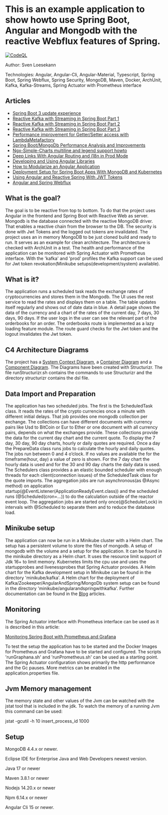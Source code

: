 # This is an example application to show howto use Spring Boot, Angular and Mongodb with the reactive Webflux features of Spring.

[![CodeQL](https://github.com/Angular2Guy/AngularAndSpring/actions/workflows/codeql-analysis.yml/badge.svg)](https://github.com/Angular2Guy/AngularAndSpring/actions/workflows/codeql-analysis.yml)

Author: Sven Loesekann

Technologies: Angular, Angular-Cli, Angular-Material, Typescript, Spring Boot, Spring Webflux, Spring Security,  MongoDB, Maven, Docker, ArchUnit, Kafka, Kafka-Streams, Spring Actuator with Prometheus interface

## Articles
* [Spring Boot 3 update experience](https://angular2guy.wordpress.com/2022/11/15/spring-boot-3-update-experience/)
* [Reactive Kafka with Streaming in Spring Boot Part 1](https://angular2guy.wordpress.com/2022/05/23/reactive-kafka-with-streaming-in-spring-boot-part-1/)
* [Reactive Kafka with Streaming in Spring Boot Part 2](https://angular2guy.wordpress.com/2022/06/09/reactive-kafka-with-streaming-in-spring-boot-part-2/)
* [Reactive Kafka with Streaming in Spring Boot Part 3](https://angular2guy.wordpress.com/2022/06/10/reactive-kafka-with-streaming-in-spring-boot-part-3/)
* [Performance improvement for Getter/Setter access with LambdaMetafactory](https://angular2guy.wordpress.com/2022/05/12/angularandspring-uses-lambdametafactory-for-getter-setter-access/)
* [Spring Boot/MongoDb Performance Analysis and Improvements](https://angular2guy.wordpress.com/2022/02/15/spring-boot-mongodb-performance-analysis-and-improvements/)
* [Ngx-Simple-Charts multiline and legend support howto](https://angular2guy.wordpress.com/2021/10/02/ngx-simple-charts-multiline-and-legend-support-howto/)
* [Deep Links With Angular Routing and i18n in Prod Mode](https://angular2guy.wordpress.com/2021/07/31/deep-links-with-angular-routing-and-i18n-in-prod-mode/)
* [Developing and Using Angular Libraries](https://angular2guy.wordpress.com/2021/07/31/developing-and-using-angular-libraries/)
* [How to Modularize an Angular Application](https://angular2guy.wordpress.com/2022/04/16/how-to-modularize-an-angular-application/)
* [Deployment Setup for Spring Boot Apps With MongoDB and Kubernetes](https://dzone.com/articles/a-developmentdeployment-setup-for-an-angular-sprin)
* [Using Angular and Reactive Spring With JWT Tokens](https://dzone.com/articles/angular-and-reactive-spring-with-jwt-tokens)
* [Angular and Spring Webflux](https://dzone.com/articles/angular-and-spring-webflux)

## What is the goal?

The goal is to be reactive from top to bottom. To do that the project uses Angular in the frontend and Spring Boot with Reactive Web as server. Mongodb is the database connected with the reactive MongoDB driver. That enables a reactive chain from the browser to the DB. The security is done with Jwt Tokens and the logged out tokens are invalidated. The project uses an in memory MongoDB to be just cloned build and ready to run. It serves as an example for clean architecture. The architecture is checked with ArchUnit in a test. The health and performance of the application can be monitored with Spring Actuator with Prometheus interface. With the 'kafka' and 'prod' profiles the Kafka support can be used for Jwt token revokation(Minikube setups(development/system) available). 

## What is it?

The application runs a scheduled task reads the exchange rates of cryptocurrencies and stores them in the Mongodb. The UI uses the rest service to read the rates and displays them on a table. The table updates itself regularly and shows out of date data in blue. A detail page shows the data of the currency and a chart of the rates of the current day, 7 days, 30 days, 90 days. 
If the user logs in the user can see the relevant part of the orderbooks for an order. The orderbooks route is implemented as a lazy loading feature module. The route guard checks for the Jwt token and the logout invalidates the Jwt token. 

## C4 Architecture Diagrams
The project has a [System Context Diagram](structurizr/diagrams/structurizr-1-SystemContext.svg), a [Container Diagram](structurizr/diagrams/structurizr-1-Containers.svg) and a [Component Diagram](structurizr/diagrams/structurizr-1-Components.svg). The Diagrams have been created with Structurizr. The file runStructurizr.sh contains the commands to use Structurizr and the directory structurizr contains the dsl file.

## Data Import and Preparation

The application has two scheduled jobs. The first is the ScheduledTask class. It reads the rates of the crypto currencies once a minute with different initial delays. That job provides one mongodb collection per exchange. The collections can have different documents with currency pairs like Usd to BitCoin or Eur to Ether or one document with all currency pairs, depends on what the exchanges provide. These collections provide the data for the current day chart and the current quote. To display the 7 day, 30 day, 90 day charts, hourly or daily quotes are required. Once a day the PrepareData class runs jobs to calculate the hourly and daily quotes. The jobs run between 0 and 4 o’clock. If no values are available the for the timeframe(hour, day) a value of zero is shown. For the 7 day chart the hourly data is used and for the 30 and 90 day charts the daily data is used. The Schedulers class provides a an elastic bounded scheduler with enough threads for each client(connection issues) of the ScheduledTask class for the quote imports. The aggregation jobs are run asynchronous(as @Async method) on application startup(@EventListener(ApplicationReadyEvent.class)) and the scheduled runs (@Scheduled(cron=...)) to do the calculation outside of the reactor event loop. The aggregation jobs are started only once(@SchedulerLock) in intervals with @Scheduled to separate them and to reduce the database load. 

## Minikube setup

The application can now be run in a Minikube cluster with a Helm chart. The setup has a persistent volume to store the files of mongodb. A setup of mongodb with the volume and a setup for the application. It can be found in the minikube directory as a Helm chart. It uses the resource limit support of Jdk 16+ to limit memory. Kubernetes limits the cpu use and uses the startupprobes and livenessprobes that Spring Actuator provides. A Helm chart for the Kafka development setup in Minikube can be found in the directory 'minikube/kafka'. A Helm chart for the deployment of Kafka/Zookeeper/AngularAndSpring/MongoDb system setup can be found in the directory 'minikube/angularandspringwithkafka'. Further documentation can be found in the [Blog](https://angular2guy.wordpress.com) articles. 

## Monitoring
The Spring Actuator interface with Prometheus interface can be used as it is described in this article: 

[Monitoring Spring Boot with Prometheus and Grafana](https://ordina-jworks.github.io/monitoring/2020/11/16/monitoring-spring-prometheus-grafana.html)

To test the setup the application has to be started and the Docker Images for Prometheus and Grafana have to be started and configured. The scripts 'runGraphana.sh' and 'runPrometheus.sh' can be used as a starting point.
The Spring Actuator configuration shows primarily the http performance and the Gc pauses. More metrics can be enabled in the application.properties file.

## Jvm Memory management

The memory state and other values of the Jvm can be watched with the jstat tool that is included in the jdk. To watch the memory of a running Jvm this command can be used:

jstat -gcutil -h 10 insert_process_id 1000

## Setup

MongoDB 4.4.x or newer.

Eclipse IDE for Enterprise Java and Web Developers newest version.

Java 17 or newer

Maven 3.8.1 or newer

Nodejs 14.20.x or newer

Npm 6.14.x or newer

Angular Cli 15 or newer.
